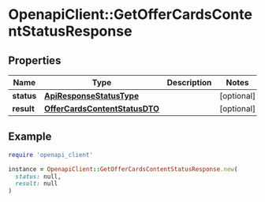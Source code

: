 # OpenapiClient::GetOfferCardsContentStatusResponse

## Properties

| Name | Type | Description | Notes |
| ---- | ---- | ----------- | ----- |
| **status** | [**ApiResponseStatusType**](ApiResponseStatusType.md) |  | [optional] |
| **result** | [**OfferCardsContentStatusDTO**](OfferCardsContentStatusDTO.md) |  | [optional] |

## Example

```ruby
require 'openapi_client'

instance = OpenapiClient::GetOfferCardsContentStatusResponse.new(
  status: null,
  result: null
)
```


